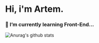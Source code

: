 <!--  ### Hi there 👋 -->

<!--
**Artem-009/Artem-009** is a ✨ _special_ ✨ repository because its `README.md` (this file) appears on your GitHub profile.

Here are some ideas to get you started:

- 🔭 I’m currently working on ...
- 🌱 I’m currently learning ...
- 👯 I’m looking to collaborate on ...
- 🤔 I’m looking for help with ...
- 💬 Ask me about ...
- 📫 How to reach me: ...
- 😄 Pronouns: ...
- ⚡ Fun fact: ...
-->

# Hi, i'm Artem.
### 🌱 I’m currently learning Front-End...

![Anurag's github stats](https://github-readme-stats.vercel.app/api?username=Artem-009&theme=dark&show_icons=true)
